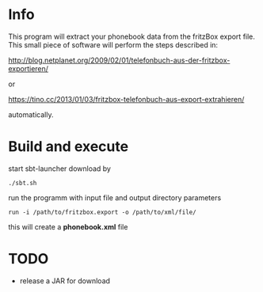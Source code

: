 # Info

This program will extract your phonebook data from the fritzBox export file.
This small piece of software will perform the steps described in:

http://blog.netplanet.org/2009/02/01/telefonbuch-aus-der-fritzbox-exportieren/

or

https://tino.cc/2013/01/03/fritzbox-telefonbuch-aus-export-extrahieren/

automatically.

# Build and execute

start sbt-launcher download by

    ./sbt.sh
    
run the programm with input file and output directory parameters

    run -i /path/to/fritzbox.export -o /path/to/xml/file/
    
this will create a **phonebook.xml** file

# TODO

* release a JAR for download
